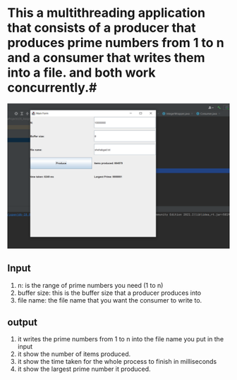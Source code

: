 # This a multithreading application that consists of a producer that produces prime numbers from 1 to n and a consumer that writes them into a file. and both work concurrently.# 

![program image](app_photo.PNG)

## Input ##
1. n: is the range of prime numbers you need (1 to n)
2. buffer size: this is the buffer size that a producer produces into
3. file name: the file name that you want the consumer to write to.

## output ##
1. it writes the prime numbers from 1 to n into the file name you put in the input
2. it show the number of items produced.
3. it show the time taken for the whole process to finish in milliseconds
4. it show the largest prime number it produced.